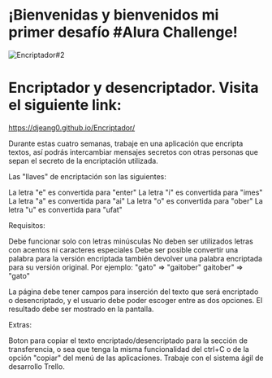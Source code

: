 <h1>¡Bienvenidas y bienvenidos mi primer desafío #Alura Challenge!</h1>

![Encriptador#2](https://user-images.githubusercontent.com/111096142/234617222-ffbdb78f-6387-4bc4-b294-4e90aa049cd3.jpg)

# Encriptador y desencriptador. Visita el siguiente link:  
https://djeang0.github.io/Encriptador/


Durante estas cuatro semanas, trabaje en una aplicación que encripta textos, así podrás intercambiar mensajes secretos con otras personas que sepan el secreto de la encriptación utilizada.

Las "llaves" de encriptación son las siguientes:

La letra "e" es convertida para "enter"
La letra "i" es convertida para "imes"
La letra "a" es convertida para "ai"
La letra "o" es convertida para "ober"
La letra "u" es convertida para "ufat"

Requisitos:

Debe funcionar solo con letras minúsculas
No deben ser utilizados letras con acentos ni caracteres especiales
Debe ser posible convertir una palabra para la versión encriptada también devolver una palabra encriptada para su versión original.
Por ejemplo:
"gato" => "gaitober"
gaitober" => "gato"

La página debe tener campos para
inserción del texto que será encriptado o desencriptado, y el usuario debe poder escoger entre as dos opciones.
El resultado debe ser mostrado en la pantalla.

Extras:

Boton para copiar el texto encriptado/desencriptado para la sección de transferencia, o sea que tenga la misma funcionalidad del ctrl+C o de la opción "copiar" del menú de las aplicaciones.
Trabaje con el sistema ágil de desarrollo Trello.



